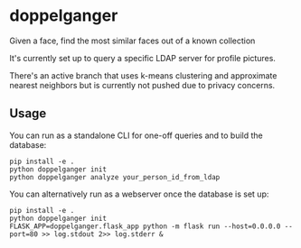 # doppelganger
Given a face, find the most similar faces out of a known collection

It's currently set up to query a specific LDAP server for profile pictures.

There's an active branch that uses k-means clustering and approximate nearest neighbors but is currently not pushed due to privacy concerns.

## Usage

You can run as a standalone CLI for one-off queries and to build the database:

```
pip install -e .
python doppelganger init
python doppelganger analyze your_person_id_from_ldap
```

You can alternatively run as a webserver once the database is set up:

```
pip install -e .
python doppelganger init
FLASK_APP=doppelganger.flask_app python -m flask run --host=0.0.0.0 --port=80 >> log.stdout 2>> log.stderr &
```
